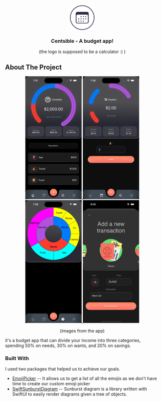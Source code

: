 <!-- PROJECT LOGO -->
<br />
<div align="center">
  <a href="https://github.com/MohammedAlanizy/BudgetAppV1">
    <img src="logo.png" alt="Logo" width="80" height="80">
  </a>

  <h3 align="center">Centsible - A budget app!</h3>

  <p align="center">
    (the logo is supposed to be a calculator :) )
  </p>
</div>


<!-- ABOUT THE PROJECT -->
## About The Project

<div align="center">
  <a href="https://github.com/MohammedAlanizy/BudgetAppV1">
    <img src="screenshots/s1.png" alt="Logo"height="400">
    <img src="screenshots/s2.png" alt="Logo"height="400">
    <img src="screenshots/s3.png" alt="Logo"height="400">
    <img src="screenshots/s4.png" alt="Logo"height="400">
  </a>
  <p align="center">
    (images from the app)
  </p>
</div>

it's a budget app that can divide your income into three categories, spending 50% on needs, 30% on wants, and 20% on savings. 



### Built With

I used two packages that helped us to achieve our goals.

* [EmojiPicker](https://github.com/Kelvas09/EmojiPicker) -- It allows us to get a list of all the emojis as we don't have time to create our custom emoji picker
* [SwiftSunburstDiagram](https://github.com/lludo/SwiftSunburstDiagram) -- Sunburst diagram is a library written with SwiftUI to easily render diagrams given a tree of objects. 
